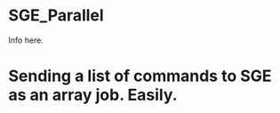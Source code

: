 SGE_Parallel
=============

Info here.

Sending a list of commands to SGE as an array job. Easily.
==========================================================


